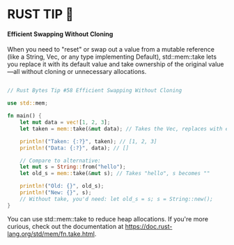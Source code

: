 # RUST TIP 🦀

#### Efficient Swapping Without Cloning

When you need to "reset" or swap out a value from a mutable reference (like a String, Vec, or any type implementing Default), std::mem::take lets you replace it with its default value and take ownership of the original value—all without cloning or unnecessary allocations.

```rust

// Rust Bytes Tip #58 Efficient Swapping Without Cloning

use std::mem;

fn main() {
    let mut data = vec![1, 2, 3];
    let taken = mem::take(&mut data); // Takes the Vec, replaces with empty Vec

    println!("Taken: {:?}", taken); // [1, 2, 3]
    println!("Data: {:?}", data); // []

    // Compare to alternative:
    let mut s = String::from("hello");
    let old_s = mem::take(&mut s); // Takes "hello", s becomes ""

    println!("Old: {}", old_s);
    println!("New: {}", s);
    // Without take, you'd need: let old_s = s; s = String::new();
}

```

You can use std::mem::take to reduce heap allocations. If you're more curious, check out the documentation at https://doc.rust-lang.org/std/mem/fn.take.html.
